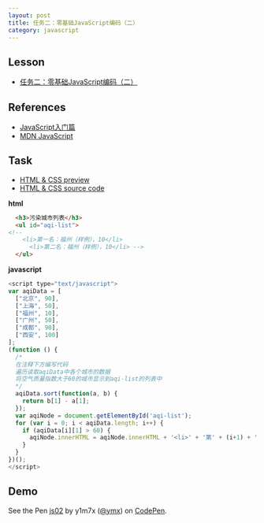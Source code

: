 ```yaml
---
layout: post
title: 任务二：零基础JavaScript编码（二）
category: javascript
---
```


## Lesson

* [任务二：零基础JavaScript编码（二）](http://ife.baidu.com/course/detail/id/93)

## References

* [JavaScript入门篇](http://www.imooc.com/view/36)
* [MDN JavaScript](https://developer.mozilla.org/zh-CN/docs/Web/JavaScript)

## Task

* [HTML & CSS preview](http://iymx.coding.me/ife/javascript/task02.html)
* [HTML & CSS source code](https://github.com/yangmaoxin/ife/blob/master/codes/javascript/task02.html)

**html**
```html
  <h3>污染城市列表</h3>
  <ul id="aqi-list">
<!--   
    <li>第一名：福州（样例），10</li>
      <li>第二名：福州（样例），10</li> -->
  </ul>
```

**javascript**
```javascript
<script type="text/javascript">
var aqiData = [
  ["北京", 90],
  ["上海", 50],
  ["福州", 10],
  ["广州", 50],
  ["成都", 90],
  ["西安", 100]
];
(function () {
  /*
  在注释下方编写代码
  遍历读取aqiData中各个城市的数据
  将空气质量指数大于60的城市显示到aqi-list的列表中
  */
  aqiData.sort(function(a, b) {
    return b[1] - a[1];
  });
  var aqiNode = document.getElementById('aqi-list');
  for (var i = 0; i < aqiData.length; i++) {
    if (aqiData[i][1] > 60) {
      aqiNode.innerHTML = aqiNode.innerHTML + '<li>' + '第' + (i+1) + '名:' + aqiData[i][0] + ',' + aqiData[i][1] + '</li>';
    }
  }
})();
</script>
```

## Demo
<p data-height="265" data-theme-id="dark" data-slug-hash="yMvmYE" data-default-tab="js,result" data-user="ymx" data-embed-version="2" data-pen-title="js02" class="codepen">See the Pen <a href="http://codepen.io/ymx/pen/yMvmYE/">js02</a> by y1m7x (<a href="http://codepen.io/ymx">@ymx</a>) on <a href="http://codepen.io">CodePen</a>.</p>
<script async src="https://production-assets.codepen.io/assets/embed/ei.js"></script>